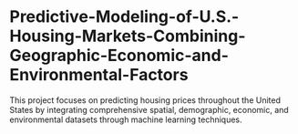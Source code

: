 # Predictive-Modeling-of-U.S.-Housing-Markets-Combining-Geographic-Economic-and-Environmental-Factors
This project focuses on predicting housing prices throughout the United States by integrating comprehensive spatial, demographic, economic, and environmental datasets through machine learning techniques.
